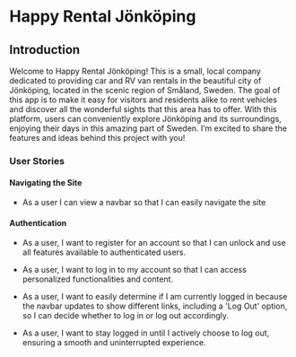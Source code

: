 # Happy Rental Jönköping

## Introduction 

Welcome to Happy Rental Jönköping! This is a small, local company dedicated to providing car and RV van rentals in the beautiful city of Jönköping, located in the scenic region of Småland, Sweden. The goal of this app is to make it easy for visitors and residents alike to rent vehicles and discover all the wonderful sights that this area has to offer. With this platform, users can conveniently explore Jönköping and its surroundings, enjoying their days in this amazing part of Sweden. I’m excited to share the features and ideas behind this project with you!

### User Stories

#### Navigating the Site

* As a user I can view a navbar so that I can easily navigate the site

#### Authentication

* As a user, I want to register for an account so that I can unlock and use all features available to authenticated users.

* As a user, I want to log in to my account so that I can access personalized functionalities and content.

* As a user, I want to easily determine if I am currently logged in because the navbar updates to show different links, including a 'Log Out' option, so I can decide whether to log in or log out accordingly.

* As a user, I want to stay logged in until I actively choose to log out, ensuring a smooth and uninterrupted experience.
